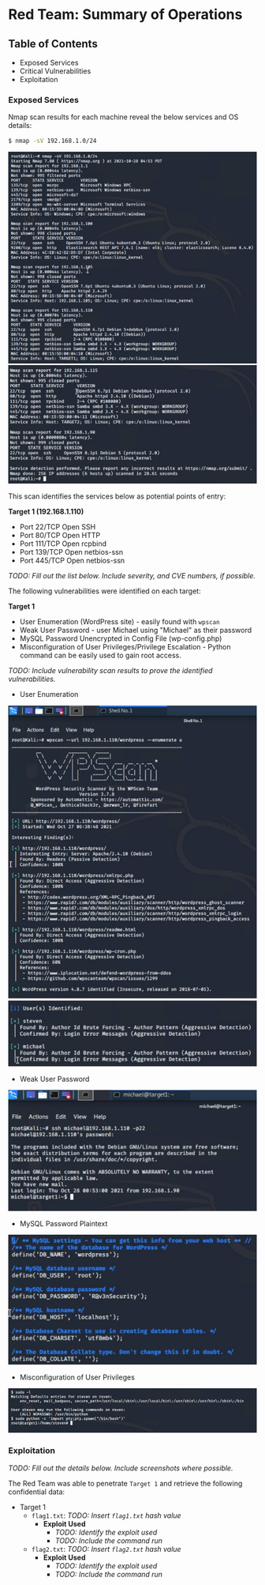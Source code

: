 # Red Team: Summary of Operations

## Table of Contents
- Exposed Services
- Critical Vulnerabilities
- Exploitation

### Exposed Services

Nmap scan results for each machine reveal the below services and OS details:

```bash
$ nmap -sV 192.168.1.0/24
```
![Nmap scan results](/Images/Nmap-scan1.jpg)
![](/Images/Nmap-scan2.jpg)

This scan identifies the services below as potential points of entry:

**Target 1 (192.168.1.110)**

  - Port 22/TCP 	    Open 	SSH
  - Port 80/TCP 	    Open 	HTTP
  - Port 111/TCP 	Open 	rcpbind
  - Port 139/TCP 	Open 	netbios-ssn
  - Port 445/TCP 	Open 	netbios-ssn


_TODO: Fill out the list below. Include severity, and CVE numbers, if possible._

The following vulnerabilities were identified on each target:

**Target 1**

  - User Enumeration (WordPress site) - easily found with `wpscan`
  - Weak User Password - user Michael using "Michael" as their password 
  - MySQL Password Unencrypted in Config File (wp-config.php)
  - Misconfiguration of User Privileges/Privilege Escalation - Python command can be easily used to gain root access. 


_TODO: Include vulnerability scan results to prove the identified vulnerabilities._

- User Enumeration

![User Enumeration WPscan](/Images/wpscan.jpg)
![User Enumeration Users](/Images/wp-enumeration.jpg)

- Weak User Password

![SSH into wp](/Images/ssh-michael.jpg)

- MySQL Password Plaintext

![Password Hash](/Images/wp-config.jpg)

- Misconfiguration of User Privileges

![User Privileges](/Images/python-command.jpg)


### Exploitation
_TODO: Fill out the details below. Include screenshots where possible._

The Red Team was able to penetrate `Target 1` and retrieve the following confidential data:
- Target 1
  - `flag1.txt`: _TODO: Insert `flag1.txt` hash value_
    - **Exploit Used**
      - _TODO: Identify the exploit used_
      - _TODO: Include the command run_
  - `flag2.txt`: _TODO: Insert `flag2.txt` hash value_
    - **Exploit Used**
      - _TODO: Identify the exploit used_
      - _TODO: Include the command run_

